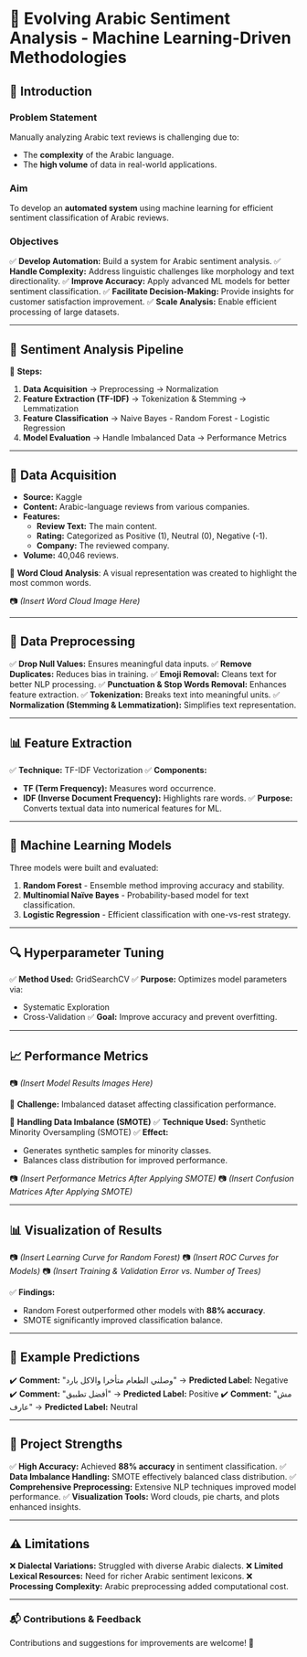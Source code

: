 # 📝 Evolving Arabic Sentiment Analysis - Machine Learning-Driven Methodologies

## 📌 Introduction
### **Problem Statement**
Manually analyzing Arabic text reviews is challenging due to:
- The **complexity** of the Arabic language.
- The **high volume** of data in real-world applications.

### **Aim**
To develop an **automated system** using machine learning for efficient sentiment classification of Arabic reviews.

### **Objectives**
✅ **Develop Automation:** Build a system for Arabic sentiment analysis.
✅ **Handle Complexity:** Address linguistic challenges like morphology and text directionality.
✅ **Improve Accuracy:** Apply advanced ML models for better sentiment classification.
✅ **Facilitate Decision-Making:** Provide insights for customer satisfaction improvement.
✅ **Scale Analysis:** Enable efficient processing of large datasets.

---

## 🔄 Sentiment Analysis Pipeline
📌 **Steps:**
1. **Data Acquisition** → Preprocessing → Normalization
2. **Feature Extraction (TF-IDF)** → Tokenization & Stemming → Lemmatization
3. **Feature Classification** → Naive Bayes - Random Forest - Logistic Regression
4. **Model Evaluation** → Handle Imbalanced Data → Performance Metrics

---

## 📂 Data Acquisition
- **Source:** Kaggle
- **Content:** Arabic-language reviews from various companies.
- **Features:**
  - **Review Text:** The main content.
  - **Rating:** Categorized as Positive (1), Neutral (0), Negative (-1).
  - **Company:** The reviewed company.
- **Volume:** 40,046 reviews.

📌 **Word Cloud Analysis**: A visual representation was created to highlight the most common words.

📷 *(Insert Word Cloud Image Here)*

---

## 🔧 Data Preprocessing
✅ **Drop Null Values:** Ensures meaningful data inputs.
✅ **Remove Duplicates:** Reduces bias in training.
✅ **Emoji Removal:** Cleans text for better NLP processing.
✅ **Punctuation & Stop Words Removal:** Enhances feature extraction.
✅ **Tokenization:** Breaks text into meaningful units.
✅ **Normalization (Stemming & Lemmatization):** Simplifies text representation.

---

## 📊 Feature Extraction
✅ **Technique:** TF-IDF Vectorization
✅ **Components:**
- **TF (Term Frequency):** Measures word occurrence.
- **IDF (Inverse Document Frequency):** Highlights rare words.
✅ **Purpose:** Converts textual data into numerical features for ML.

---

## 🤖 Machine Learning Models
Three models were built and evaluated:

1. **Random Forest** - Ensemble method improving accuracy and stability.
2. **Multinomial Naïve Bayes** - Probability-based model for text classification.
3. **Logistic Regression** - Efficient classification with one-vs-rest strategy.

---

## 🔍 Hyperparameter Tuning
✅ **Method Used:** GridSearchCV
✅ **Purpose:** Optimizes model parameters via:
- Systematic Exploration
- Cross-Validation
✅ **Goal:** Improve accuracy and prevent overfitting.

---

## 📈 Performance Metrics
📷 *(Insert Model Results Images Here)*

🔴 **Challenge:** Imbalanced dataset affecting classification performance.

📌 **Handling Data Imbalance (SMOTE)**
✅ **Technique Used:** Synthetic Minority Oversampling (SMOTE)
✅ **Effect:**
- Generates synthetic samples for minority classes.
- Balances class distribution for improved performance.

📷 *(Insert Performance Metrics After Applying SMOTE)*
📷 *(Insert Confusion Matrices After Applying SMOTE)*

---

## 📊 Visualization of Results
📷 *(Insert Learning Curve for Random Forest)*
📷 *(Insert ROC Curves for Models)*
📷 *(Insert Training & Validation Error vs. Number of Trees)*

✅ **Findings:**
- Random Forest outperformed other models with **88% accuracy**.
- SMOTE significantly improved classification balance.

---

## 🎯 Example Predictions
✔️ **Comment:** "وصلني الطعام متأخرا والاكل بارد" → **Predicted Label:** Negative
✔️ **Comment:** "أفضل تطبيق" → **Predicted Label:** Positive
✔️ **Comment:** "مش عارف" → **Predicted Label:** Neutral

---

## 📌 Project Strengths
✅ **High Accuracy:** Achieved **88% accuracy** in sentiment classification.
✅ **Data Imbalance Handling:** SMOTE effectively balanced class distribution.
✅ **Comprehensive Preprocessing:** Extensive NLP techniques improved model performance.
✅ **Visualization Tools:** Word clouds, pie charts, and plots enhanced insights.

---

## ⚠️ Limitations
❌ **Dialectal Variations:** Struggled with diverse Arabic dialects.
❌ **Limited Lexical Resources:** Need for richer Arabic sentiment lexicons.
❌ **Processing Complexity:** Arabic preprocessing added computational cost.

---

### 📬 Contributions & Feedback
Contributions and suggestions for improvements are welcome! 🚀
